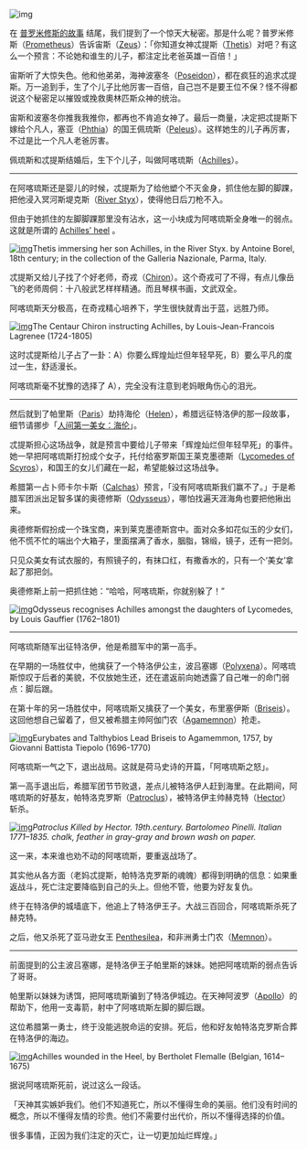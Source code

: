 ![img](../../images/tumblr_b00e0bf430a176f844ccf9bd8fef777e_89437cef_1280.webp)[
  ](https://nzhong.wordpress.com/2021/10/09/希腊第一勇士，阿喀琉斯（achilles）/)

在 [普罗米修斯的故事](https://nzhong.wordpress.com/2021/10/06/普罗米修斯（prometheus）/) 结尾，我们提到了一个惊天大秘密。那是什么呢？普罗米修斯（[Prometheus](https://en.wikipedia.org/wiki/Prometheus)）告诉宙斯（[Zeus](https://en.wikipedia.org/wiki/Zeus)）：「你知道女神忒提斯（[Thetis](https://en.wikipedia.org/wiki/Thetis)）对吧？有这么一个预言：不论她和谁生的儿子，都注定比老爸英雄一百倍！」

宙斯听了大惊失色。他和他弟弟，海神波塞冬（[Poseidon](https://en.wikipedia.org/wiki/Poseidon)），都在疯狂的追求忒提斯。万一追到手，生了个儿子比他厉害一百倍，自己岂不是要王位不保？怪不得都说这个秘密足以摧毁或挽救奧林匹斯众神的统治。

宙斯和波塞冬你推我我推你，都再也不肯追女神了。最后一商量，决定把忒提斯下嫁给个凡人，塞亚（[Phthia](https://en.wikipedia.org/wiki/Phthia)）的国王佩琉斯（[Peleus](https://en.wikipedia.org/wiki/Peleus)）。这样她生的儿子再厉害，不过是比一个凡人老爸厉害。

佩琉斯和忒提斯结婚后，生下个儿子，叫做阿喀琉斯（[Achilles](https://en.wikipedia.org/wiki/Achilles)）。

------

在阿喀琉斯还是婴儿的时候，忒提斯为了给他塑个不灭金身，抓住他左脚的脚踝，把他浸入冥河斯堤克斯（[River Styx](https://en.wikipedia.org/wiki/Styx)），使得他日后刀枪不入。

但由于她抓住的左脚脚踝那里没有沾水，这一小块成为阿喀琉斯全身唯一的弱点。这就是所谓的 [Achilles’ heel](https://en.wikipedia.org/wiki/Achilles'_heel) 。

[![img](../../images/son-thetis-achilles-antoine-borel-river-styx.webp)](https://nzhong.wordpress.com/wp-content/uploads/2021/10/son-thetis-achilles-antoine-borel-river-styx.webp)Thetis immersing her son Achilles, in the River Styx. by Antoine Borel, 18th century; in the collection of the Galleria Nazionale, Parma, Italy.

忒提斯又给儿子找了个好老师，奇戎（[Chiron](https://en.wikipedia.org/wiki/Chiron)）。这个奇戎可了不得，有点儿像岳飞的老师周侗：十八般武艺样样精通。而且琴棋书画，文武双全。

阿喀琉斯天分极高，在奇戎精心培养下，学生很快就青出于蓝，远胜乃师。

[![img](../../images/the-centaur-chiron-instructing-achilles-louis-jean-francois-lagrenee.webp)](https://nzhong.wordpress.com/wp-content/uploads/2021/10/the-centaur-chiron-instructing-achilles-louis-jean-francois-lagrenee.webp)The Centaur Chiron instructing Achilles, by Louis-Jean-Francois Lagrenee (1724-1805)

这时忒提斯给儿子占了一卦：A）你要么辉煌灿烂但年轻早死，B）要么平凡的度过一生，舒适漫长。

阿喀琉斯毫不犹豫的选择了 A），完全没有注意到老妈眼角伤心的泪光。

------

然后就到了帕里斯（[Paris](https://en.wikipedia.org/wiki/Paris_(mythology))）劫持海伦（[Helen](https://en.wikipedia.org/wiki/Helen_of_Troy)），希腊远征特洛伊的那一段故事，细节请挪步「[人间第一美女：海伦](https://nzhong.wordpress.com/2021/06/28/人间第一美女：海伦/)」。

忒提斯担心这场战争，就是预言中要给儿子带来「辉煌灿烂但年轻早死」的事件。她一早把阿喀琉斯打扮成个女子，托付给塞罗斯国王莱克墨德斯（[Lycomedes of Scyros](https://en.wikipedia.org/wiki/Lycomedes_of_Scyros)），和国王的女儿们藏在一起，希望能躲过这场战争。

希腊第一占卜师卡尔卡斯（[Calchas](https://en.wikipedia.org/wiki/Calchas)）预言，「没有阿喀琉斯我们赢不了。」于是希腊军团派出足智多谋的奥德修斯（[Odysseus](https://en.wikipedia.org/wiki/Odysseus)），哪怕找遍天涯海角也要把他揪出来。

奥德修斯假扮成一个珠宝商，来到莱克墨德斯宫中。面对众多如花似玉的少女们，他不慌不忙的端出个大箱子，里面摆满了香水，胭脂，锦缎，镜子，还有一把剑。

只见众美女有试衣服的，有照镜子的，有抹口红，有撒香水的，只有一个‘美女’拿起了那把剑。

奥德修斯上前一把抓住她：“哈哈，阿喀琉斯，你就别躲了！”

[![img](../../images/odysseus-recognises-achilles-amongst-the-daughters-of-lycomedes-louis-gauffier.webp)](https://nzhong.wordpress.com/wp-content/uploads/2021/10/odysseus-recognises-achilles-amongst-the-daughters-of-lycomedes-louis-gauffier.webp)Odysseus recognises Achilles amongst the daughters of Lycomedes, by Louis Gauffier (1762–1801) 

------

阿喀琉斯随军出征特洛伊，他是希腊军中的第一高手。

在早期的一场胜仗中，他擒获了一个特洛伊公主，波吕塞娜（[Polyxena](https://en.wikipedia.org/wiki/Polyxena)）。阿喀琉斯惊叹于后者的美貌，不仅放她生还，还在遣返前向她透露了自己唯一的命门弱点：脚后跟。

在第十年的另一场胜仗中，阿喀琉斯又擒获了一个美女，布里塞伊斯（[Briseis](https://en.wikipedia.org/wiki/Briseis)）。这回他想自己留着了，但又被希腊主帅阿伽门农（[Agamemnon](https://en.wikipedia.org/wiki/Agamemnon)）抢走。

[![img](../../images/eurybates-and-talthybios-lead-briseis-to-agamemmon-1757.jpghalfhd.webp)](https://nzhong.wordpress.com/wp-content/uploads/2021/11/eurybates-and-talthybios-lead-briseis-to-agamemmon-1757.jpghalfhd.webp)Eurybates and Talthybios Lead Briseis to Agamemmon, 1757, by Giovanni Battista Tiepolo (1696-1770)

阿喀琉斯一气之下，退出战局。这就是荷马史诗的开篇，「阿喀琉斯之怒」。

第一高手退出后，希腊军团节节败退，差点儿被特洛伊人赶到海里。在此期间，阿喀琉斯的好基友，帕特洛克罗斯（[Patroclus](https://en.wikipedia.org/wiki/Patroclus)），被特洛伊主帅赫克特（[Hector](https://en.wikipedia.org/wiki/Hector)）斩杀。

[![img](../../images/0tmcvwsbh4o47jxa5.webp)](https://nzhong.wordpress.com/wp-content/uploads/2021/09/0tmcvwsbh4o47jxa5.webp)*Patroclus Killed by Hector. 19th.century. Bartolomeo Pinelli. Italian 1771–1835. chalk, feather in gray-gray and brown wash on paper.*

这一来，本来谁也劝不动的阿喀琉斯，要重返战场了。

其实他从各方面（老妈忒提斯，帕特洛克罗斯的魂魄）都得到明确的信息：如果重返战斗，死亡注定要降临到自己的头上。但他不管，他要为好友复仇。

终于在特洛伊的城墙底下，他追上了特洛伊王子。大战三百回合，阿喀琉斯杀死了赫克特。

之后，他又杀死了亚马逊女王 [Penthesilea](https://en.wikipedia.org/wiki/Penthesilea)，和非洲勇士门农（[Memnon](https://en.wikipedia.org/wiki/Memnon_(mythology))）。

------

前面提到的公主波吕塞娜，是特洛伊王子帕里斯的妹妹。她把阿喀琉斯的弱点告诉了哥哥。

帕里斯以妹妹为诱饵，把阿喀琉斯骗到了特洛伊城边。在天神阿波罗（[Apollo](https://en.wikipedia.org/wiki/Apollo)）的帮助下，他用一支毒箭，射中了阿喀琉斯左脚的脚后跟。

这位希腊第一勇士，终于没能逃脱命运的安排。死后，他和好友帕特洛克罗斯合葬在特洛伊的海边。

[![img](../../images/400095mt.webp)](https://nzhong.wordpress.com/wp-content/uploads/2021/10/400095mt.webp)Achilles wounded in the Heel, by Bertholet Flemalle (Belgian, 1614–1675)

据说阿喀琉斯死前，说过这么一段话。

「天神其实嫉妒我们。他们不知道死亡，所以不懂得生命的美丽。他们没有时间的概念，所以不懂得友情的珍贵。他们不需要付出代价，所以不懂得选择的价值。

很多事情，正因为我们注定的灭亡，让一切更加灿烂辉煌。」